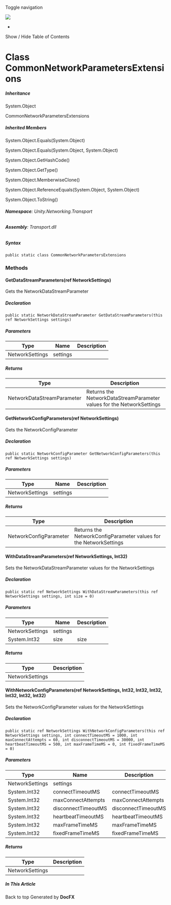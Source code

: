 <div id="wrapper">

<div>

<div class="container">

<div class="navbar-header">

Toggle navigation

<img src="../logo.svg" id="logo" class="svg" />

</div>

<div id="navbar" class="collapse navbar-collapse">

<div class="form-group">

</div>

</div>

</div>

<div class="subnav navbar navbar-default">

<div id="breadcrumb" class="container hide-when-search">

-   

</div>

</div>

</div>

<div class="container body-content hide-when-search" role="main">

<div class="sidenav hide-when-search">

Show / Hide Table of Contents

<div id="sidetoggle" class="sidetoggle collapse">

<div id="sidetoc">

</div>

</div>

</div>

<div class="article row grid-right">

<div class="col-md-10">

# Class CommonNetworkParametersExtensions

<div class="markdown level0 summary">

</div>

<div class="markdown level0 conceptual">

</div>

<div class="inheritance">

##### Inheritance

<div class="level0">

System.Object

</div>

<div class="level1">

CommonNetworkParametersExtensions

</div>

</div>

<div class="inheritedMembers">

##### Inherited Members

<div>

System.Object.Equals(System.Object)

</div>

<div>

System.Object.Equals(System.Object, System.Object)

</div>

<div>

System.Object.GetHashCode()

</div>

<div>

System.Object.GetType()

</div>

<div>

System.Object.MemberwiseClone()

</div>

<div>

System.Object.ReferenceEquals(System.Object, System.Object)

</div>

<div>

System.Object.ToString()

</div>

</div>

###### **Namespace**: Unity.Networking.Transport

###### **Assembly**: Transport.dll

##### Syntax

<div class="codewrapper">

``` lang-csharp
public static class CommonNetworkParametersExtensions
```

</div>

### Methods

#### GetDataStreamParameters(ref NetworkSettings)

<div class="markdown level1 summary">

Gets the NetworkDataStreamParameter

</div>

<div class="markdown level1 conceptual">

</div>

##### Declaration

<div class="codewrapper">

``` lang-csharp
public static NetworkDataStreamParameter GetDataStreamParameters(this ref NetworkSettings settings)
```

</div>

##### Parameters

| Type            | Name     | Description |
|-----------------|----------|-------------|
| NetworkSettings | settings |             |

##### Returns

| Type                       | Description                                                           |
|----------------------------|-----------------------------------------------------------------------|
| NetworkDataStreamParameter | Returns the NetworkDataStreamParameter values for the NetworkSettings |

#### GetNetworkConfigParameters(ref NetworkSettings)

<div class="markdown level1 summary">

Gets the NetworkConfigParameter

</div>

<div class="markdown level1 conceptual">

</div>

##### Declaration

<div class="codewrapper">

``` lang-csharp
public static NetworkConfigParameter GetNetworkConfigParameters(this ref NetworkSettings settings)
```

</div>

##### Parameters

| Type            | Name     | Description |
|-----------------|----------|-------------|
| NetworkSettings | settings |             |

##### Returns

| Type                   | Description                                                       |
|------------------------|-------------------------------------------------------------------|
| NetworkConfigParameter | Returns the NetworkConfigParameter values for the NetworkSettings |

#### WithDataStreamParameters(ref NetworkSettings, Int32)

<div class="markdown level1 summary">

Sets the NetworkDataStreamParameter values for the NetworkSettings

</div>

<div class="markdown level1 conceptual">

</div>

##### Declaration

<div class="codewrapper">

``` lang-csharp
public static ref NetworkSettings WithDataStreamParameters(this ref NetworkSettings settings, int size = 0)
```

</div>

##### Parameters

| Type            | Name     | Description |
|-----------------|----------|-------------|
| NetworkSettings | settings |             |
| System.Int32    | size     | size        |

##### Returns

| Type            | Description |
|-----------------|-------------|
| NetworkSettings |             |

#### WithNetworkConfigParameters(ref NetworkSettings, Int32, Int32, Int32, Int32, Int32, Int32)

<div class="markdown level1 summary">

Sets the NetworkConfigParameter values for the NetworkSettings

</div>

<div class="markdown level1 conceptual">

</div>

##### Declaration

<div class="codewrapper">

``` lang-csharp
public static ref NetworkSettings WithNetworkConfigParameters(this ref NetworkSettings settings, int connectTimeoutMS = 1000, int maxConnectAttempts = 60, int disconnectTimeoutMS = 30000, int heartbeatTimeoutMS = 500, int maxFrameTimeMS = 0, int fixedFrameTimeMS = 0)
```

</div>

##### Parameters

| Type            | Name                | Description         |
|-----------------|---------------------|---------------------|
| NetworkSettings | settings            |                     |
| System.Int32    | connectTimeoutMS    | connectTimeoutMS    |
| System.Int32    | maxConnectAttempts  | maxConnectAttempts  |
| System.Int32    | disconnectTimeoutMS | disconnectTimeoutMS |
| System.Int32    | heartbeatTimeoutMS  | heartbeatTimeoutMS  |
| System.Int32    | maxFrameTimeMS      | maxFrameTimeMS      |
| System.Int32    | fixedFrameTimeMS    | fixedFrameTimeMS    |

##### Returns

| Type            | Description |
|-----------------|-------------|
| NetworkSettings |             |

</div>

<div class="hidden-sm col-md-2" role="complementary">

<div class="sideaffix">

<div class="contribution">

</div>

##### In This Article

<div>

</div>

</div>

</div>

</div>

</div>

<div class="grad-bottom">

</div>

<div class="footer">

<div class="container">

Back to top Generated by **DocFX**

</div>

</div>

</div>
